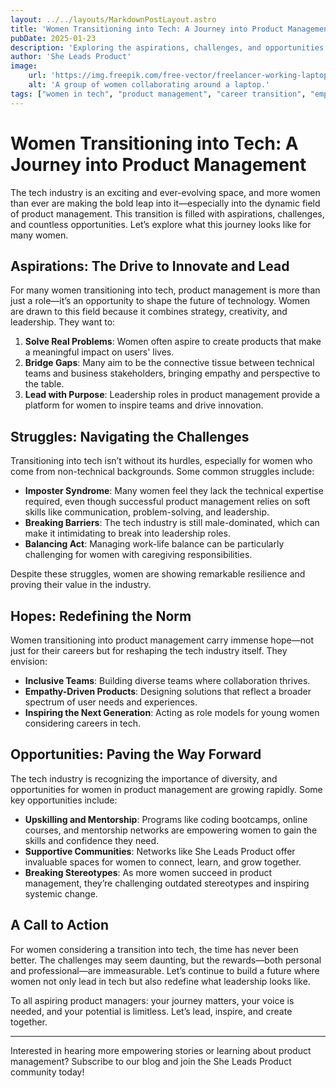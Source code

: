 ```yaml
---
layout: ../../layouts/MarkdownPostLayout.astro
title: 'Women Transitioning into Tech: A Journey into Product Management'
pubDate: 2025-01-23
description: 'Exploring the aspirations, challenges, and opportunities for women transitioning into tech, especially in product management.'
author: 'She Leads Product'
image:
    url: 'https://img.freepik.com/free-vector/freelancer-working-laptop-her-house_1150-35054.jpg'
    alt: 'A group of women collaborating around a laptop.'
tags: ["women in tech", "product management", "career transition", "empowerment"]
---
```

# Women Transitioning into Tech: A Journey into Product Management

The tech industry is an exciting and ever-evolving space, and more women than ever are making the bold leap into it—especially into the dynamic field of product management. This transition is filled with aspirations, challenges, and countless opportunities. Let’s explore what this journey looks like for many women.

## Aspirations: The Drive to Innovate and Lead

For many women transitioning into tech, product management is more than just a role—it’s an opportunity to shape the future of technology. Women are drawn to this field because it combines strategy, creativity, and leadership. They want to:

1. **Solve Real Problems**: Women often aspire to create products that make a meaningful impact on users' lives.
2. **Bridge Gaps**: Many aim to be the connective tissue between technical teams and business stakeholders, bringing empathy and perspective to the table.
3. **Lead with Purpose**: Leadership roles in product management provide a platform for women to inspire teams and drive innovation.

## Struggles: Navigating the Challenges

Transitioning into tech isn’t without its hurdles, especially for women who come from non-technical backgrounds. Some common struggles include:

- **Imposter Syndrome**: Many women feel they lack the technical expertise required, even though successful product management relies on soft skills like communication, problem-solving, and leadership.
- **Breaking Barriers**: The tech industry is still male-dominated, which can make it intimidating to break into leadership roles.
- **Balancing Act**: Managing work-life balance can be particularly challenging for women with caregiving responsibilities.

Despite these struggles, women are showing remarkable resilience and proving their value in the industry.

## Hopes: Redefining the Norm

Women transitioning into product management carry immense hope—not just for their careers but for reshaping the tech industry itself. They envision:

- **Inclusive Teams**: Building diverse teams where collaboration thrives.
- **Empathy-Driven Products**: Designing solutions that reflect a broader spectrum of user needs and experiences.
- **Inspiring the Next Generation**: Acting as role models for young women considering careers in tech.

## Opportunities: Paving the Way Forward

The tech industry is recognizing the importance of diversity, and opportunities for women in product management are growing rapidly. Some key opportunities include:

- **Upskilling and Mentorship**: Programs like coding bootcamps, online courses, and mentorship networks are empowering women to gain the skills and confidence they need.
- **Supportive Communities**: Networks like She Leads Product offer invaluable spaces for women to connect, learn, and grow together.
- **Breaking Stereotypes**: As more women succeed in product management, they’re challenging outdated stereotypes and inspiring systemic change.

## A Call to Action

For women considering a transition into tech, the time has never been better. The challenges may seem daunting, but the rewards—both personal and professional—are immeasurable. Let’s continue to build a future where women not only lead in tech but also redefine what leadership looks like.

To all aspiring product managers: your journey matters, your voice is needed, and your potential is limitless. Let’s lead, inspire, and create together.

---
Interested in hearing more empowering stories or learning about product management? Subscribe to our blog and join the She Leads Product community today!